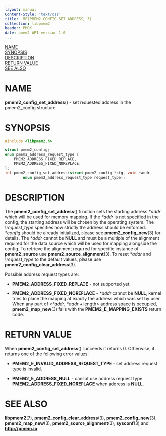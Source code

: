 ```yaml
---
layout: manual
Content-Style: 'text/css'
title: _MP(PMEM2_CONFIG_SET_ADDRESS, 3)
collection: libpmem2
header: PMDK
date: pmem2 API version 1.0
...
```


[comment]: <> (SPDX-License-Identifier: BSD-3-Clause)
[comment]: <> (Copyright 2020, Intel Corporation)

[comment]: <> (pmem2_config_set_address.3 -- man page for libpmem2 config API)

[NAME](#name)<br />
[SYNOPSIS](#synopsis)<br />
[DESCRIPTION](#description)<br />
[RETURN VALUE](#return-value)<br />
[SEE ALSO](#see-also)<br />

# NAME #

**pmem2_config_set_address**() - set requested address in the pmem2_config structure

# SYNOPSIS #

```c
#include <libpmem2.h>

struct pmem2_config;
enum pmem2_address_request_type {
	PMEM2_ADDRESS_FIXED_REPLACE,
	PMEM2_ADDRESS_FIXED_NOREPLACE,
};
int pmem2_config_set_address(struct pmem2_config *cfg, void *addr,
		enum pmem2_address_request_type request_type);
```

# DESCRIPTION #

The **pmem2_config_set_address**() function sets the starting address *\*addr* which will be used
for memory mapping. If the *\*addr* is not specified in the config, the starting address
will be chosen by the operating system. The *\request_type* specifies how strictly the address
should be enforced. *\*config* should be already initialized, please see **pmem2_config_new**(3)
for details. The *\*addr* cannot be **NULL** and must be a multiple of the alignment required for the
data source which will be used for mapping alongside the config. To retrieve the alignment required
for specific instance of **pmem2_source** use **pmem2_source_alignment**(3). To reset *\*addr* and
*\request_type* to the default values, please use **pmem2_config_clear_address**(3).

Possible address request types are:

* **PMEM2_ADDRESS_FIXED_REPLACE** - not supported yet.

* **PMEM2_ADDRESS_FIXED_NOREPLACE** - *\*addr* cannot be **NULL**, kernel tries to place the mapping
at exactly the address which was set by user. When any part of <*\*addr*, *\*addr* + length> address
space is occupied, **pmem2_map_new**(3) fails with the **PMEM2_E_MAPPING_EXISTS** return code.

# RETURN VALUE #

When **pmem2_config_set_address**() succeeds it returns 0. Otherwise, it returns one of the following
error values:

* **PMEM2_E_INVALID_ADDRESS_REQUEST_TYPE** - set address request type is invalid.

* **PMEM2_E_ADDRESS_NULL** - cannot use address request type **PMEM2_ADDRESS_FIXED_NOREPLACE**
when address is **NULL**.

# SEE ALSO #

**libpmem2**(7), **pmem2_config_clear_address**(3), **pmem2_config_new**(3), **pmem2_map_new**(3),
**pmem2_source_alignment**(3), **sysconf**(3) and **<http://pmem.io>**
